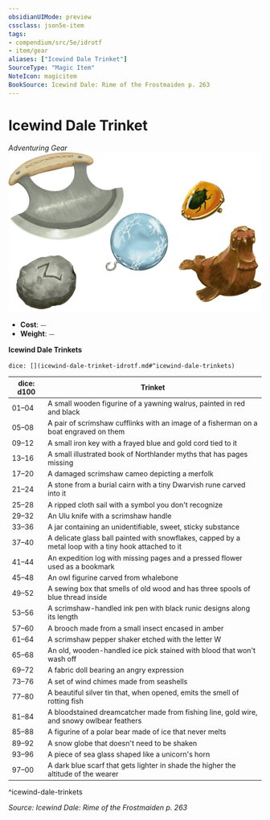 ```yaml
---
obsidianUIMode: preview
cssclass: json5e-item
tags:
- compendium/src/5e/idrotf
- item/gear
aliases: ["Icewind Dale Trinket"]
SourceType: "Magic Item"
NoteIcon: magicitem
BookSource: Icewind Dale: Rime of the Frostmaiden p. 263
---
```

# Icewind Dale Trinket
*Adventuring Gear*  
![](https://raw.githubusercontent.com/5etools-mirror-2/5etools-img/main/items/IDRotF/Icewind%20Dale%20Trinket.webp#right)  

- **Cost**: ⏤
- **Weight**: ⏤

**Icewind Dale Trinkets**

`dice: [](icewind-dale-trinket-idrotf.md#^icewind-dale-trinkets)`

| dice: d100 | Trinket |
|------------|---------|
| 01–04 | A small wooden figurine of a yawning walrus, painted in red and black |
| 05–08 | A pair of scrimshaw cufflinks with an image of a fisherman on a boat engraved on them |
| 09–12 | A small iron key with a frayed blue and gold cord tied to it |
| 13–16 | A small illustrated book of Northlander myths that has pages missing |
| 17–20 | A damaged scrimshaw cameo depicting a merfolk |
| 21–24 | A stone from a burial cairn with a tiny Dwarvish rune carved into it |
| 25–28 | A ripped cloth sail with a symbol you don't recognize |
| 29–32 | An Ulu knife with a scrimshaw handle |
| 33–36 | A jar containing an unidentifiable, sweet, sticky substance |
| 37–40 | A delicate glass ball painted with snowflakes, capped by a metal loop with a tiny hook attached to it |
| 41–44 | An expedition log with missing pages and a pressed flower used as a bookmark |
| 45–48 | An owl figurine carved from whalebone |
| 49–52 | A sewing box that smells of old wood and has three spools of blue thread inside |
| 53–56 | A scrimshaw-handled ink pen with black runic designs along its length |
| 57–60 | A brooch made from a small insect encased in amber |
| 61–64 | A scrimshaw pepper shaker etched with the letter W |
| 65–68 | An old, wooden-handled ice pick stained with blood that won't wash off |
| 69–72 | A fabric doll bearing an angry expression |
| 73–76 | A set of wind chimes made from seashells |
| 77–80 | A beautiful silver tin that, when opened, emits the smell of rotting fish |
| 81–84 | A bloodstained dreamcatcher made from fishing line, gold wire, and snowy owlbear feathers |
| 85–88 | A figurine of a polar bear made of ice that never melts |
| 89–92 | A snow globe that doesn't need to be shaken |
| 93–96 | A piece of sea glass shaped like a unicorn's horn |
| 97–00 | A dark blue scarf that gets lighter in shade the higher the altitude of the wearer |
^icewind-dale-trinkets

*Source: Icewind Dale: Rime of the Frostmaiden p. 263*